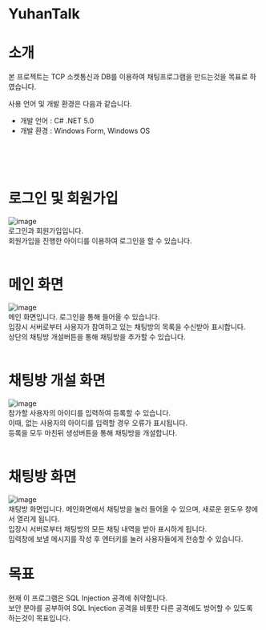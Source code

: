 # YuhanTalk

# 소개
본 프로젝트는 TCP 소켓통신과 DB를 이용하여 채팅프로그램을 만드는것을 목표로 하였습니다.

사용 언어 및 개발 환경은 다음과 같습니다.

* 개발 언어 : C# .NET 5.0
* 개발 환경 : Windows Form, Windows OS

<br><br><br>

# 로그인 및 회원가입
![image](https://user-images.githubusercontent.com/80028960/206930479-a6b6294a-a279-4924-879f-950c2df4bf69.png)
<br>
로그인과 회원가입입니다.<br>
회원가입을 진행한 아이디를 이용하여 로그인을 할 수 있습니다.<br>
<br>

# 메인 화면
![image](https://user-images.githubusercontent.com/80028960/206930569-3376786a-e252-42ca-a8dd-0a73f48f5c8e.png)
<br>
메인 화면입니다. 로그인을 통해 들어올 수 있습니다. <br>
입장시 서버로부터 사용자가 참여하고 있는 채팅방의 목록을 수신받아 표시합니다.<br>
상단의 채팅방 개설버튼을 통해 채팅방을 추가할 수 있습니다.<br>
<br>

# 채팅방 개설 화면
![image](https://user-images.githubusercontent.com/80028960/206930898-6215187d-4edd-4075-a10d-22622ed3374a.png)
<br>
참가할 사용자의 아이디를 입력하여 등록할 수 있습니다. <br>
이때, 없는 사용자의 아이디를 입력할 경우 오류가 표시됩니다.<br>
등록을 모두 마친뒤 생성버튼을 통해 채팅방을 개설합니다.<br>
<br>

# 채팅방 화면
![image](https://user-images.githubusercontent.com/80028960/206930445-14d50380-bc4d-4263-802d-5bb67c2514c1.png)
<br>
채팅방 화면입니다. 메인화면에서 채팅방을 눌러 들어올 수 있으며, 새로운 윈도우 창에서 열리게 됩니다.<br>
입장시 서버로부터 채팅방의 모든 채팅 내역을 받아 표시하게 됩니다.<br>
입력창에 보낼 메시지를 작성 후 엔터키를 눌러 사용자들에게 전송할 수 있습니다.<br>


# 목표
현재 이 프로그램은 SQL Injection 공격에 취약합니다. <br>
보안 분야를 공부하여 SQL Injection 공격을 비롯한 다른 공격에도 방어할 수 있도록 하는것이 목표입니다.

